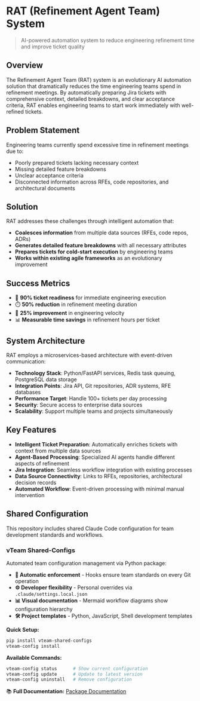# RAT (Refinement Agent Team) System

> AI-powered automation system to reduce engineering refinement time and improve ticket quality

## Overview

The Refinement Agent Team (RAT) system is an evolutionary AI automation solution that dramatically reduces the time engineering teams spend in refinement meetings. By automatically preparing Jira tickets with comprehensive context, detailed breakdowns, and clear acceptance criteria, RAT enables engineering teams to start work immediately with well-refined tickets.

## Problem Statement

Engineering teams currently spend excessive time in refinement meetings due to:
- Poorly prepared tickets lacking necessary context
- Missing detailed feature breakdowns  
- Unclear acceptance criteria
- Disconnected information across RFEs, code repositories, and architectural documents

## Solution

RAT addresses these challenges through intelligent automation that:
- **Coalesces information** from multiple data sources (RFEs, code repos, ADRs)
- **Generates detailed feature breakdowns** with all necessary attributes
- **Prepares tickets for cold-start execution** by engineering teams
- **Works within existing agile frameworks** as an evolutionary improvement

## Success Metrics

- 🎯 **90% ticket readiness** for immediate engineering execution
- ⏱️ **50% reduction** in refinement meeting duration
- 🚀 **25% improvement** in engineering velocity
- 📊 **Measurable time savings** in refinement hours per ticket

## System Architecture

RAT employs a microservices-based architecture with event-driven communication:

- **Technology Stack**: Python/FastAPI services, Redis task queuing, PostgreSQL data storage
- **Integration Points**: Jira API, Git repositories, ADR systems, RFE databases
- **Performance Target**: Handle 100+ tickets per day processing
- **Security**: Secure access to enterprise data sources
- **Scalability**: Support multiple teams and projects simultaneously

## Key Features

- **Intelligent Ticket Preparation**: Automatically enriches tickets with context from multiple data sources
- **Agent-Based Processing**: Specialized AI agents handle different aspects of refinement
- **Jira Integration**: Seamless workflow integration with existing processes  
- **Data Source Connectivity**: Links to RFEs, repositories, architectural decision records
- **Automated Workflow**: Event-driven processing with minimal manual intervention

## Shared Configuration

This repository includes shared Claude Code configuration for team development standards and workflows.

### vTeam Shared-Configs

Automated team configuration management via Python package:

- **🔄 Automatic enforcement** - Hooks ensure team standards on every Git operation
- **⚙️ Developer flexibility** - Personal overrides via `.claude/settings.local.json`
- **📊 Visual documentation** - Mermaid workflow diagrams show configuration hierarchy
- **🛠️ Project templates** - Python, JavaScript, Shell development templates

**Quick Setup:**
```bash
pip install vteam-shared-configs
vteam-config install
```

**Available Commands:**
```bash
vteam-config status      # Show current configuration
vteam-config update      # Update to latest version
vteam-config uninstall   # Remove configuration
```

📚 **Full Documentation:** [Package Documentation](https://pypi.org/project/vteam-shared-configs/)